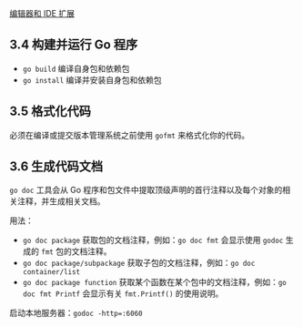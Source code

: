 [编辑器和 IDE 扩展](http://go-lang.cat-v.org/text-editors/)

## 3.4 构建并运行 Go 程序

- `go build` 编译自身包和依赖包
- `go install` 编译并安装自身包和依赖包

## 3.5 格式化代码

必须在编译或提交版本管理系统之前使用 `gofmt` 来格式化你的代码。

## 3.6 生成代码文档

`go doc` 工具会从 Go 程序和包文件中提取顶级声明的首行注释以及每个对象的相关注释，并生成相关文档。

用法：

- `go doc package` 获取包的文档注释，例如：`go doc fmt` 会显示使用 `godoc` 生成的 `fmt` 包的文档注释。
- `go doc package/subpackage` 获取子包的文档注释，例如：`go doc container/list`
- `go doc package function` 获取某个函数在某个包中的文档注释，例如：`go doc fmt Printf` 会显示有关 `fmt.Printf()` 的使用说明。

启动本地服务器：`godoc -http=:6060`